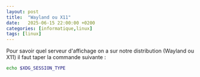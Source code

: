 ```yaml
---
layout: post
title:  "Wayland ou X11"
date:   2025-06-15 22:00:00 +0200
categories: [informatique,linux]
tags: [linux]
---
```


Pour savoir quel serveur d'affichage on a sur notre distribution (Wayland ou X11) il faut taper la commande suivante :

```bash
echo $XDG_SESSION_TYPE
```